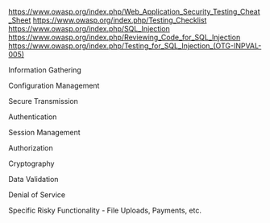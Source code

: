 https://www.owasp.org/index.php/Web_Application_Security_Testing_Cheat_Sheet
https://www.owasp.org/index.php/Testing_Checklist
https://www.owasp.org/index.php/SQL_Injection
https://www.owasp.org/index.php/Reviewing_Code_for_SQL_Injection
https://www.owasp.org/index.php/Testing_for_SQL_Injection_(OTG-INPVAL-005)

Information Gathering

Configuration Management

Secure Transmission

Authentication

Session Management

Authorization

Cryptography

Data Validation

Denial of Service

Specific Risky Functionality - File Uploads, Payments, etc.
  
